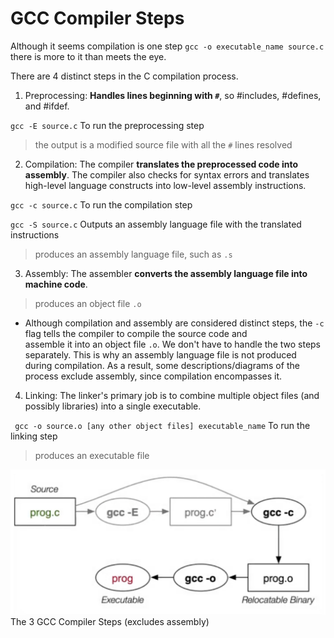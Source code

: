 # GCC Compiler Steps

Although it seems compilation is one step `gcc -o executable_name source.c` there is more to it than meets the eye.

There are 4 distinct steps in the C compilation process. 

1. Preprocessing: **Handles lines beginning with `#`**, so #includes, #defines, and
#ifdef. 

` gcc -E source.c ` To run the preprocessing step

> the output is a modified source file with all the `#` lines resolved

2. Compilation: The compiler **translates the preprocessed code into assembly**. The compiler also checks for syntax errors
   and translates high-level language constructs into low-level assembly instructions.

` gcc -c source.c ` To run the compilation step 

` gcc -S source.c ` Outputs an assembly language file with the translated instructions 

> produces an assembly language file, such as `.s`

3. Assembly: The assembler **converts the assembly language file into machine code**.

> produces an object file `.o`

- Although compilation and assembly are considered distinct steps, the `-c` flag tells the compiler to compile the source code and      
  assemble it into an object file `.o`. We don't have to handle the two steps separately. This is why an assembly language file is 
  not produced during compilation. As a result, some descriptions/diagrams of the process exclude assembly, since compilation 
  encompasses it. 

4. Linking: The linker's primary job is to combine multiple object files (and possibly libraries) into a single executable.

` gcc -o source.o [any other object files] executable_name` To run the linking step 

> produces an executable file

![Alt Text](images/3StepsCompiling.png)
The 3 GCC Compiler Steps (excludes assembly)

